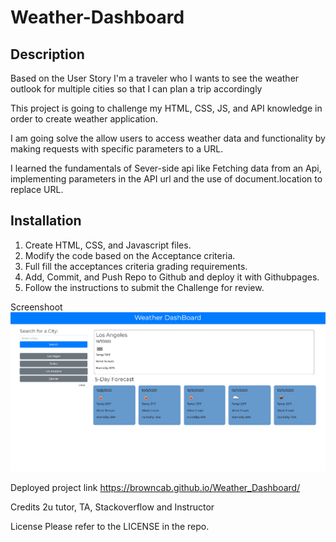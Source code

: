# Weather-Dashboard

## Description
Based on the User Story I'm a traveler who I wants to see the weather outlook for multiple cities so that I can plan a trip accordingly

This project is going to challenge my HTML, CSS, JS, and API knowledge in order to create weather application. 

I am going solve the allow users to access weather data and functionality by making requests with specific parameters to a URL.

I learned the fundamentals of Sever-side api like Fetching data from an Api, implementing parameters in the API url and the use of document.location to replace URL.

## Installation
1. Create HTML, CSS, and Javascript files.
2. Modify the code based on the Acceptance criteria.
3. Full fill the acceptances criteria grading requirements.
4. Add, Commit, and Push Repo to Github and deploy it with Githubpages.
5. Follow the instructions to submit the Challenge for review.


Screenshoot
![screenshot](assets/images/sceenshot.png)

Deployed project link
https://browncab.github.io/Weather_Dashboard/


Credits
2u tutor, TA, Stackoverflow and Instructor

License
Please refer to the LICENSE in the repo.